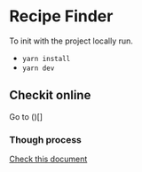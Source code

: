 # Recipe Finder

To init with the project locally run.

- `yarn install`
- `yarn dev`

## Checkit online
Go to ()[]

### Though process

[Check this document](./process/readme.md)
